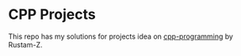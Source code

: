 # CPP Projects

This repo has my solutions for projects idea on [cpp-programming](https://github.com/Rustam-Z/cpp-programming.git) by Rustam-Z.

